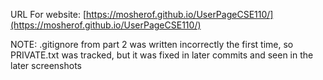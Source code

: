URL For website: [https://mosherof.github.io/UserPageCSE110/](https://mosherof.github.io/UserPageCSE110/)

NOTE: .gitignore from part 2 was written incorrectly the first time, so PRIVATE.txt was tracked, but it was fixed in later commits and seen in the later screenshots